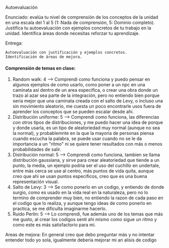 Autoevaluación

Enunciado: evalúa tu nivel de comprensión de los conceptos de la unidad en una escala del 1 al 5 (1: Nada de comprensión, 5: Dominio completo). Justifica tu autoevaluación con ejemplos concretos de tu trabajo en la unidad. Identifica áreas donde necesitas reforzar tu aprendizaje.

Entrega:

    Autoevaluación con justificación y ejemplos concretos.
    Identificación de áreas de mejora.


#### Comprensión de temas en clase:

1. Random walk: 4  --> Comprendi como funciona y puedo pensar en algunos ejemplos de como usarlo, como poner a un npc en una caminata así dentro de un area especifica, o crear una obra donde un trazo al azar sea parte de la integración, pero no entiendo bien porque seria mejor que una caminata creada con el salto de Levy, o incluso una sin movimiento aleatorio, me cuesta un poco encontrarle usos fuera de aprender los conceptos que se pueden escalar desde ahi.
2. Distribución uniforme: 5 --> Comprendi como funciona, las diferencias con otros tipos de distribuciones, y me puedo hacer una idea de porque y donde usarla, es un tipo de aleatoriedad muy normal (aunque no sea la normal), y probablemnte en la que la mayoria de personas piensa cuando escucha la palabra, se puede usar cuando no se le da importancia a un "ritmo" ni se quiere tener resultados con más o menos probabilidades de salir.
3. Distribución normal: 5 --> Comprendi como funciona, tambien se llama distribución gaussiana, y sirve para crear aleatoriedad que tiende a un punto, la media, un ejemplo podria ser el uso del cuchillo en undertale, entre más cerca se use al centro, más puntos de vida quita, aunque creo que ahi se usan puntos especificos, creo que es una buena representación visual.
4. Salto de Levy: 3 --> Se como ponerlo en un codigo, y entiendo de donde surgio, como es usado en la vida real en la naturaleza, pero no lo termino de comprender muy bien, no entiendo la razon de cada paso en el codigo que lo realiza, y aunque tengo ideas de como ponerlo en practica, se me dificulta imaginarme hacerlo.
5. Ruido Perlin: 5 --> Lo comprendi, fue además uno de los temas que más me gusto, al crear los codigos senti ahi mismo como sigue un ritmo y como este es más satisfactorio para mi.

Areas de mejora: En general creo que debo preguntar más y no intentar entender todo yo sola, igualmente deberia mejorar mi an alisis de codigo
